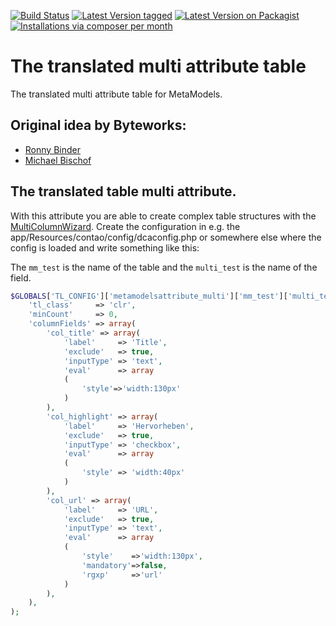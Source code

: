 [![Build Status](https://github.com/MetaModels/attribute_translatedtablemulti/actions/workflows/diagnostics.yml/badge.svg)](https://github.com/MetaModels/attribute_translatedtablemulti/actions)
[![Latest Version tagged](http://img.shields.io/github/tag/MetaModels/attribute_translatedtablemulti.svg)](https://github.com/MetaModels/attribute_translatedtablemulti/tags)
[![Latest Version on Packagist](http://img.shields.io/packagist/v/MetaModels/attribute_translatedtablemulti.svg)](https://packagist.org/packages/MetaModels/attribute_translatedtablemulti)
[![Installations via composer per month](http://img.shields.io/packagist/dm/MetaModels/attribute_translatedtablemulti.svg)](https://packagist.org/packages/MetaModels/attribute_translatedtablemulti)

# The translated multi attribute table

The translated multi attribute table for MetaModels.


## Original idea by Byteworks:
- [Ronny Binder](mailto:rb@bytworks.ch)
- [Michael Bischof](mailto:mb@byteworks.ch)


## The translated table multi attribute.

With this attribute you are able to create complex table structures with the [MultiColumnWizard]( https://github.com/menatwork/contao-multicolumnwizard-bundle).
Create the configuration in e.g. the app/Resources/contao/config/dcaconfig.php or somewhere else where the config is loaded and write something like this:

The `mm_test` is the name of the table and the `multi_test` is the name of the field.

```php
$GLOBALS['TL_CONFIG']['metamodelsattribute_multi']['mm_test']['multi_test'] = array(
    'tl_class'     => 'clr',
    'minCount'     => 0,
    'columnFields' => array(
        'col_title' => array(
            'label'     => 'Title',
            'exclude'   => true,
            'inputType' => 'text',
            'eval'      => array
            (
                'style'=>'width:130px'
            )
        ),
        'col_highlight' => array(
            'label'     => 'Hervorheben',
            'exclude'   => true,
            'inputType' => 'checkbox',
            'eval'      => array
            (
                'style' => 'width:40px'
            )
        ),
        'col_url' => array(
            'label'     => 'URL',
            'exclude'   => true,
            'inputType' => 'text',
            'eval'      => array
            (
                'style'    =>'width:130px', 
                'mandatory'=>false, 
                'rgxp'     =>'url'
            )
        ),
    ),
);
```

